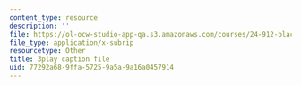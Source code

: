 ```yaml
---
content_type: resource
description: ''
file: https://ol-ocw-studio-app-qa.s3.amazonaws.com/courses/24-912-black-matters-introduction-to-black-studies-spring-2017/77292a689ffa57259a5a9a16a0457914_3XF8HRxS-5g.vtt
file_type: application/x-subrip
resourcetype: Other
title: 3play caption file
uid: 77292a68-9ffa-5725-9a5a-9a16a0457914
---
```


